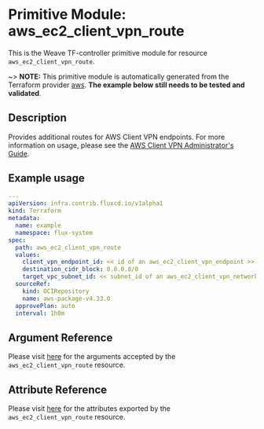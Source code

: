 
# Primitive Module: aws_ec2_client_vpn_route

This is the Weave TF-controller primitive module for resource `aws_ec2_client_vpn_route`.

~> **NOTE:** This primitive module is automatically generated from the Terraform provider [aws](https://registry.terraform.io/providers/hashicorp/aws/latest/docs/resources/ec2_client_vpn_route). **The example below still needs to be tested and validated**.

## Description

Provides additional routes for AWS Client VPN endpoints. For more information on usage, please see the
[AWS Client VPN Administrator's Guide](https://docs.aws.amazon.com/vpn/latest/clientvpn-admin/what-is.html).

## Example usage

```yaml
---
apiVersion: infra.contrib.fluxcd.io/v1alpha1
kind: Terraform
metadata:
  name: example
  namespace: flux-system
spec:
  path: aws_ec2_client_vpn_route
  values:
    client_vpn_endpoint_id: << id of an aws_ec2_client_vpn_endpoint >>
    destination_cidr_block: 0.0.0.0/0
    target_vpc_subnet_id: << subnet_id of an aws_ec2_client_vpn_network_association >>
  sourceRef:
    kind: OCIRepository
    name: aws-package-v4.33.0
  approvePlan: auto
  interval: 1h0m
```

## Argument Reference

Please visit [here](https://registry.terraform.io/providers/hashicorp/aws/latest/docs/resources/ec2_client_vpn_route#argument-reference) for the arguments accepted by the `aws_ec2_client_vpn_route` resource.

## Attribute Reference

Please visit [here](https://registry.terraform.io/providers/hashicorp/aws/latest/docs/resources/ec2_client_vpn_route#attributes-reference) for the attributes exported by the `aws_ec2_client_vpn_route` resource.
